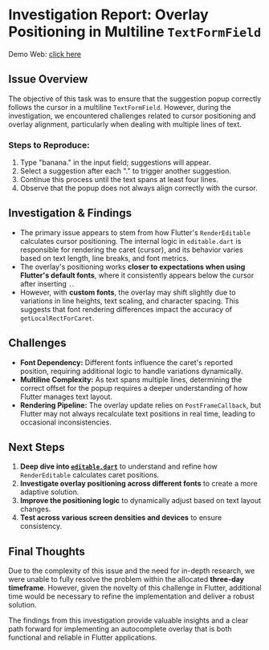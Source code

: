 # Investigation Report: Overlay Positioning in Multiline `TextFormField`

Demo Web: [click here](https://ulisseshen.github.io/wartiva_autocomplete/)

## Issue Overview  

The objective of this task was to ensure that the suggestion popup correctly follows the cursor in a multiline `TextFormField`. However, during the investigation, we encountered challenges related to cursor positioning and overlay alignment, particularly when dealing with multiple lines of text.

### Steps to Reproduce:  

1. Type "banana." in the input field; suggestions will appear.  
2. Select a suggestion after each "." to trigger another suggestion.  
3. Continue this process until the text spans at least four lines.  
4. Observe that the popup does not always align correctly with the cursor.  

## Investigation & Findings  

- The primary issue appears to stem from how Flutter's `RenderEditable` calculates cursor positioning. The internal logic in `editable.dart` is responsible for rendering the caret (cursor), and its behavior varies based on text length, line breaks, and font metrics.  
- The overlay's positioning works **closer to expectations when using Flutter's default fonts**, where it consistently appears below the cursor after inserting `.`.  
- However, with **custom fonts**, the overlay may shift slightly due to variations in line heights, text scaling, and character spacing. This suggests that font rendering differences impact the accuracy of `getLocalRectForCaret`.  

## Challenges  

- **Font Dependency:** Different fonts influence the caret's reported position, requiring additional logic to handle variations dynamically.  
- **Multiline Complexity:** As text spans multiple lines, determining the correct offset for the popup requires a deeper understanding of how Flutter manages text layout.  
- **Rendering Pipeline:** The overlay update relies on `PostFrameCallback`, but Flutter may not always recalculate text positions in real time, leading to occasional inconsistencies.  

## Next Steps  

1. **Deep dive into [`editable.dart`](https://github.com/flutter/flutter/blob/master/packages/flutter/lib/src/rendering/editable.dart)** to understand and refine how `RenderEditable` calculates caret positions.  
2. **Investigate overlay positioning across different fonts** to create a more adaptive solution.  
3. **Improve the positioning logic** to dynamically adjust based on text layout changes.  
4. **Test across various screen densities and devices** to ensure consistency.  

## Final Thoughts  

Due to the complexity of this issue and the need for in-depth research, we were unable to fully resolve the problem within the allocated **three-day timeframe**. However, given the novelty of this challenge in Flutter, additional time would be necessary to refine the implementation and deliver a robust solution.  

The findings from this investigation provide valuable insights and a clear path forward for implementing an autocomplete overlay that is both functional and reliable in Flutter applications.  
